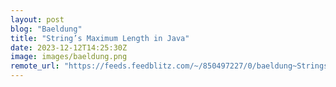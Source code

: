 ```yaml
---
layout: post
blog: "Baeldung"
title: "String’s Maximum Length in Java"
date: 2023-12-12T14:25:30Z
image: images/baeldung.png
remote_url: "https://feeds.feedblitz.com/~/850497227/0/baeldung~Strings-Maximum-Length-in-Java"
---
```

